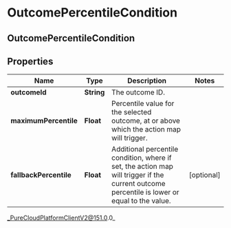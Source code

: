# OutcomePercentileCondition

## OutcomePercentileCondition

## Properties

|Name | Type | Description | Notes|
|------------ | ------------- | ------------- | -------------|
| **outcomeId** | **String** | The outcome ID. | |
| **maximumPercentile** | **Float** | Percentile value for the selected outcome, at or above which the action map will trigger. | |
| **fallbackPercentile** | **Float** | Additional percentile condition, where if set, the action map will trigger if the current outcome percentile is lower or equal to the value. | [optional] |



_PureCloudPlatformClientV2@151.0.0_
